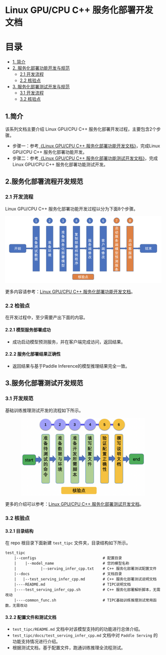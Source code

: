 # Linux GPU/CPU C++ 服务化部署开发文档

# 目录

- [1. 简介](#1)
- [2. 服务化部署功能开发与规范](#2)
    - [2.1 开发流程](#2.1)
    - [2.2 核验点](#2.2)
- [3. 服务化部署测试开发与规范](#3)
    - [3.1 开发流程](#3.1)
    - [3.2 核验点](#3.2)

<a name="1"></a>

## 1.简介
该系列文档主要介绍 Linux GPU/CPU C++ 服务化部署开发过程，主要包含2个步骤。
- 步骤一：参考[《Linux GPU/CPU C++ 服务化部署功能开发文档》](./serving_cpp.md)，完成Linux GPU/CPU C++ 服务化部署功能开发。
- 步骤二：参考[《Linux GPU/CPU C++ 服务化部署功能测试开发文档》](./test_serving_cpp.md)，完成Linux GPU/CPU C++ 服务化部署功能测试开发。

<a name="2"></a>

## 2.服务化部署流程开发规范

<a name="2.1"></a>

### 2.1 开发流程

Linux GPU/CPU C++ 服务化部署功能开发过程以分为下面8个步骤。

<div align="center">
    <img src="../images/serving_guide.png" width="800">
</div>

更多内容请参考：[Linux GPU/CPU C++ 服务化部署功能开发文档]()。

<a name="2.2"></a>

### 2.2 检验点

在开发过程中，至少需要产出下面的内容。

#### 2.2.1 模型服务部署成功

- 成功启动模型预测服务，并在客户端完成访问，返回结果。

#### 2.2.2 服务化部署结果正确性

- 返回结果与基于Paddle Inference的模型推理结果完全一致。

<a name="3"></a>

## 3.服务化部署测试开发规范

<a name="3.1"></a>

### 3.1 开发规范

基础训练推理测试开发的流程如下所示。

<div align="center">
    <img src="../train_infer_python/images/test_linux_train_infer_python_pipeline.png" width="400">
</div>

更多的介绍可以参考：[Linux GPU/CPU C++ 服务化部署测试开发文档]()。

<a name="3.2"></a>

### 3.2 核验点

#### 3.2.1 目录结构

在 repo 根目录下面新建 `test_tipc` 文件夹，目录结构如下所示。
```
test_tipc
    |--configs                              # 配置目录
    |    |--model_name                      # 您的模型名称
    |           |--serving_infer_cpp.txt    # C++ 服务化部署测试配置文件
    |--docs                                 # 文档目录
    |   |--test_serving_infer_cpp.md        # C++ 服务化部署测试说明文档
    |----README.md                          # TIPC说明文档
    |----test_serving_infer_cpp.sh          # C++ 服务化部署解析脚本，无需改动
    |----common_func.sh                     # TIPC基础训练推理测试常用函数，无需改动
```

#### 3.2.2 配置文件和测试文档

- `test_tipc/README.md` 文档中对该模型支持的的功能进行总体介绍。
- `test_tipc/docs/test_serving_infer_cpp.md` 文档中对 `Paddle Serving` 的功能支持情况进行介绍。
- 根据测试文档，基于配置文件，跑通训练推理全流程测试。
